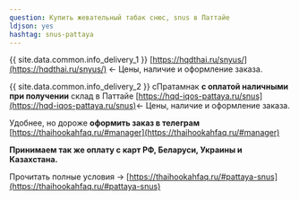 ```yaml
---
question: Купить жевательный табак снюс, snus в Паттайе
ldjson: yes
hashtag: snus-pattaya
---
```


{{ site.data.common.info_delivery_1 }} [https://hqdthai.ru/snyus/](https://hqdthai.ru/snyus/) <- Цены, наличие и оформление заказа.

{{ site.data.common.info_delivery_2 }} сПратамнак **с оплатой наличными при получении** склад в Паттайе [https://hqd-iqos-pattaya.ru/snus](https://hqd-iqos-pattaya.ru/snus)<- Цены, наличие и оформление заказа.

Удобнее, но дороже **оформить заказ в телеграм** [https://thaihookahfaq.ru/#manager](https://thaihookahfaq.ru/#manager)

**Принимаем так же оплату с карт РФ, Беларуси, Украины и Казахстана.**

Прочитать полные условия -> [https://thaihookahfaq.ru/#pattaya-snus](https://thaihookahfaq.ru/#pattaya-snus)
